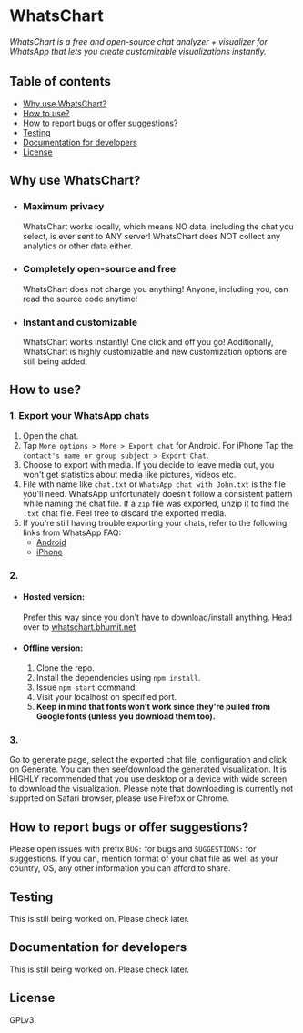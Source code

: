 # WhatsChart

###### WhatsChart is a free and open-source chat analyzer + visualizer for WhatsApp that lets you create customizable visualizations instantly.

## Table of contents

- [Why use WhatsChart?](https://github.com/bhumitattarde/WhatsChart#why-use-whatschart)
- [How to use?](https://github.com/bhumitattarde/WhatsChart#how-to-use)
- [How to report bugs or offer suggestions?](https://github.com/bhumitattarde/WhatsChart#how-to-report-bugs-or-offer-suggestions)
- [Testing](https://github.com/bhumitattarde/WhatsChart#Testing)
- [Documentation for developers](https://github.com/bhumitattarde/WhatsChart#documentation-for-developers)
- [License](https://github.com/bhumitattarde/WhatsChart#License)

## Why use WhatsChart?

- ### Maximum privacy

  WhatsChart works locally, which means NO data, including the chat you select, is ever sent to ANY server! WhatsChart does NOT collect any analytics or other data either.

- ### Completely open-source and free

  WhatsChart does not charge you anything! Anyone, including you, can read the source code anytime!

- ### Instant and customizable
  WhatsChart works instantly! One click and off you go! Additionally, WhatsChart is highly customizable and new customization options are still being added.

## How to use?

### 1. Export your WhatsApp chats

1. Open the chat.
2. Tap `More options > More > Export chat` for Android. For iPhone Tap the `contact's name or group subject > Export Chat`.
3. Choose to export with media. If you decide to leave media out, you won't get statistics about media like pictures, videos etc.
4. File with name like `chat.txt` or `WhatsApp chat with John.txt` is the file you'll need. WhatsApp unfortunately doesn't follow a consistent pattern while naming the chat file. If a `zip` file was exported, unzip it to find the `.txt` chat file. Feel free to discard the exported media.
5. If you're still having trouble exporting your chats, refer to the following links from WhatsApp FAQ:
   - [Android](https://faq.whatsapp.com/android/chats/how-to-save-your-chat-history/?lang=en)
   - [iPhone](https://faq.whatsapp.com/iphone/chats/how-to-back-up-to-icloud/?lang=en)

### 2.

- #### Hosted version:

  Prefer this way since you don't have to download/install anything.
  Head over to [whatschart.bhumit.net](whatschart.bhumit.net)

- #### Offline version:

  1.  Clone the repo.
  2.  Install the dependencies using `npm install`.
  3.  Issue `npm start` command.
  4.  Visit your localhost on specified port.
  5.  **Keep in mind that fonts won't work since they're pulled from Google fonts (unless you download them too).**

### 3.

Go to generate page, select the exported chat file, configuration and click on Generate.
You can then see/download the generated visualization. It is HIGHLY recommended that you use desktop or a device with wide screen to download the visualization. Please note that downloading is currently not supprted on Safari browser, please use Firefox or Chrome.

## How to report bugs or offer suggestions?

Please open issues with prefix `BUG:` for bugs and `SUGGESTIONS:` for suggestions. If you can, mention format of your chat file as well as your country, OS, any other information you can afford to share.

## Testing

This is still being worked on. Please check later.

## Documentation for developers

This is still being worked on. Please check later.

## License

GPLv3
